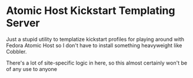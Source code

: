 # Atomic Host Kickstart Templating Server

Just a stupid utility to templatize kickstart profiles for playing around with Fedora Atomic Host so
I don't have to install something heavyweight like Cobbler.

There's a lot of site-specific logic in here, so this almost certainly won't be of any use to anyone
